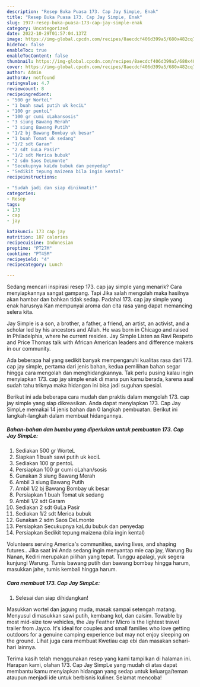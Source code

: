 ```yaml
---
description: "Resep Buka Puasa 173. Cap Jay SimpLe, Enak"
title: "Resep Buka Puasa 173. Cap Jay SimpLe, Enak"
slug: 1977-resep-buka-puasa-173-cap-jay-simple-enak
category: Uncategorized
date: 2022-10-29T01:57:04.137Z
image: https://img-global.cpcdn.com/recipes/8aecdcf406d399a5/680x482cq70/173-cap-jay-simple-foto-resep-utama.jpg
hideToc: false
enableToc: true
enableTocContent: false
thumbnail: https://img-global.cpcdn.com/recipes/8aecdcf406d399a5/680x482cq70/173-cap-jay-simple-foto-resep-utama.jpg
cover: https://img-global.cpcdn.com/recipes/8aecdcf406d399a5/680x482cq70/173-cap-jay-simple-foto-resep-utama.jpg
author: Admin
authorAv: notfound
ratingvalue: 4.7
reviewcount: 8
recipeingredient:
- "500 gr WorteL"
- "1 buah sawi putih uk keciL"
- "100 gr pentoL"
- "100 gr cumi oLahansosis"
- "3 siung Bawang Merah"
- "3 siung Bawang Putih"
- "1/2 bj Bawang Bombay uk besar"
- "1 buah Tomat uk sedang"
- "1/2 sdt Garam"
- "2 sdt GuLa Pasir"
- "1/2 sdt Merica bubuk"
- "2 sdm Saos DeLmonte"
- "Secukupnya kaLdu bubuk dan penyedap"
- "Sedikit tepung maizena bila ingin kental"
recipeinstructions:

- "Sudah jadi dan siap dinikmati!"
categories:
- Resep
tags:
- 173
- cap
- jay

katakunci: 173 cap jay 
nutrition: 187 calories
recipecuisine: Indonesian
preptime: "PT27M"
cooktime: "PT45M"
recipeyield: "4"
recipecategory: Lunch

---
```



Sedang mencari inspirasi resep 173. cap jay simple yang menarik? Cara menyiapkannya sangat gampang. Tapi Jika salah mengolah maka hasilnya akan hambar dan bahkan tidak sedap. Padahal 173. cap jay simple yang enak harusnya Kan mempunyai aroma dan cita rasa yang dapat memancing selera kita.


Jay Simple is a son, a brother, a father, a friend, an artist, an activist, and a scholar led by his ancestors and Allah. He was born in Chicago and raised in Philadelphia, where he current resides. Jay Simple Listen as Ravi Respeto and Price Thomas talk with African American leaders and difference makers in our community.

Ada beberapa hal yang sedikit banyak mempengaruhi kualitas rasa dari 173. cap jay simple, pertama dari jenis bahan, kedua pemilihan bahan segar hingga cara mengolah dan menghidangkannya. Tak perlu pusing kalau ingin menyiapkan 173. cap jay simple enak di mana pun kamu berada, karena asal sudah tahu triknya maka hidangan ini bisa jadi suguhan spesial.


Berikut ini ada beberapa cara mudah dan praktis dalam mengolah 173. cap jay simple yang siap dikreasikan. Anda dapat menyiapkan 173. Cap Jay SimpLe memakai 14 jenis bahan dan 0 langkah pembuatan. Berikut ini langkah-langkah dalam membuat hidangannya.

<!--inarticleads1-->

##### Bahan-bahan dan bumbu yang diperlukan untuk pembuatan 173. Cap Jay SimpLe:

1. Sediakan 500 gr WorteL
1. Siapkan 1 buah sawi putih uk keciL
1. Sediakan 100 gr pentoL
1. Persiapkan 100 gr cumi oLahan/sosis
1. Gunakan 3 siung Bawang Merah
1. Ambil 3 siung Bawang Putih
1. Ambil 1/2 bj Bawang Bombay uk besar
1. Persiapkan 1 buah Tomat uk sedang
1. Ambil 1/2 sdt Garam
1. Sediakan 2 sdt GuLa Pasir
1. Sediakan 1/2 sdt Merica bubuk
1. Gunakan 2 sdm Saos DeLmonte
1. Persiapkan Secukupnya kaLdu bubuk dan penyedap
1. Persiapkan Sedikit tepung maizena (bila ingin kental)


Volunteers serving America&#39;s communities, saving lives, and shaping futures.. Jika saat ini Anda sedang ingin menyantap mie cap jay, Warung Bu Nanan, Kediri merupakan pilihan yang tepat. Tunggu apalagi, yuk segera kunjungi Warung. Tumis bawang putih dan bawang bombay hingga harum, masukkan jahe, tumis kembali hingga harum. 

<!--inarticleads2-->

##### Cara membuat 173. Cap Jay SimpLe:


1. Selesai dan siap dihidangkan!

Masukkan wortel dan jagung muda, masak sampai setengah matang. Menyusul dimasukkan sawi putih, kembang kol, dan caisim. Towable by most mid-size tow vehicles, the Jay Feather Micro is the lightest travel trailer from Jayco. It&#39;s ideal for couples and small families who love getting outdoors for a genuine camping experience but may not enjoy sleeping on the ground. Lihat juga cara membuat Kwetiau cap ebi dan masakan sehari-hari lainnya. 

Terima kasih telah menggunakan resep yang kami tampilkan di halaman ini. Harapan kami, olahan 173. Cap Jay SimpLe yang mudah di atas dapat membantu kamu menyiapkan hidangan yang sedap untuk keluarga/teman ataupun menjadi ide untuk berbisnis kuliner. Selamat mencoba!
